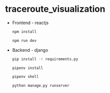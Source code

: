 # traceroute_visualization
* Frontend - reactjs
  ```sh
  npm install
  ```
  ```sh
  npm run dev
  ```
  
* Backend - django
  ```sh
  pip install -r requirements.py
  ```
  ```sh
  pipenv install
  ```
  ```sh
  pipenv shell
  ```
  ```sh
  python manage.py runserver
  ```

